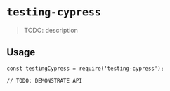 # `testing-cypress`

> TODO: description

## Usage

```
const testingCypress = require('testing-cypress');

// TODO: DEMONSTRATE API
```
